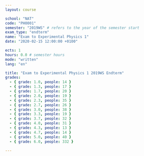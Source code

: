 ```yaml
---
layout: course

school: "NAT"
code: "PH0001"
semester: "2019WS" # refers to the year of the semester start
exam_type: "endterm"
name: "Exam to Experimental Physics 1"
date: "2020-02-15 12:00:00 +0100"

ects: 1
hours: 0.0 # semester hours
mode: "written"
lang: "en"

title: "Exam to Experimental Physics 1 2019WS Endterm"
grades:
  - { grade: 1.0, people: 14 }
  - { grade: 1.3, people: 17 }
  - { grade: 1.7, people: 20 }
  - { grade: 2.0, people: 19 }
  - { grade: 2.3, people: 35 }
  - { grade: 2.7, people: 26 }
  - { grade: 3.0, people: 38 }
  - { grade: 3.3, people: 19 }
  - { grade: 3.7, people: 32 }
  - { grade: 4.0, people: 31 }
  - { grade: 4.3, people: 13 }
  - { grade: 4.7, people: 14 }
  - { grade: 5.0, people: 40 }
  - { grade: 6.0, people: 332 }

---
```



